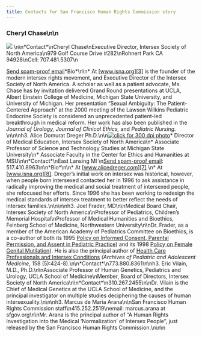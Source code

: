 ```yaml
---
title: Contacts for San Francisco Human Rights Commission story
---
```


### Cheryl Chase\n\n

![][1] \n\n\*Contact\*\nCheryl Chase\nExecutive Director, Intersex Society of North America\n979 Golf Course Drive #282\nRohnert Park CA 94928\nCell: 707.481.5307\n

[Send spam-proof email][2]\*Bio\*\n\n* At [www.isna.org][3] is the founder of the modern intersex rights movement, and Executive Director of the Intersex Society of North America. A scholar as well as a patient advocate, Ms. Chase has by invitation delivered Grand Round presentations at <span class="caps">UCLA</span>, Albert Einstein College of Medicine, Michigan State University, and University of Michigan. Her presentation &#8220;Sexual Ambiguity: The Patient-Centered Approach&#8221; at the 2000 meeting of the Lawson Wilkins Pediatric Endocrine Society is considered an unprecedented patient-led breakthrough in medical reform. Her work has also been published in the _Journal of Urology, Journal of Clinical Ethics,_ and _Pediatric Nursing._ \n\n\nh3. Alice Domurat Dreger Ph.D.\n\n[![click for 300 dpi photo][4]][5]\* Director of Medical Education, Intersex Society of North America\n\* Associate Professor of Science and Technology Studies at Michigan State University\n* Associate Faculty in the Center for Ethics and Humanities at <span class="caps">MSU</span>\n\n\*Contact\*\nEast Lansing MI \n[Send spam-proof email][6]: 517.410.8963\n\n\*Bio\*\n\n* At [www.alicedreger.com][7] \n* At [www.isna.org][8]. Dreger&#8217;s initial work on intersex was historical, however, when people born intersexed contacted her in 1996 to ask assistance in radically improving the medical and social treatment of intersexed people, she refocused her efforts. Since 1996 she has been working to redesign the medical standards of intersex treatment to better reflect the needs of intersex families.\n\n\n\nh3. Joel Frader, MD\n\nMedical Board Chair, Intersex Society of North America\nProfessor of Pediatrics, Children&#8217;s Memorial Hospital\nProfessor of Medical Humanities and Bioethics, Feinberg School of Medicine, Northwestern University\n\nDr. Frader, as a member of the American Academy of Pediatrics Committee on Bioethics, is a co-author of both its 1995 [Policy on Informed Consent, Parental Permission, and Assent in Pediatric Practice][9]) and its 1998 [Policy on Female Genital Mutilation][10]). He is also the principal author of [Health Care Professionals and Intersex Conditions][11] _(Archives of Pediatric and Adolescent Medicine_, 158 (5):424-8).\n\n\*Contact\*\n773.880.8361\n\nh3. Eric Vilain, M.D., Ph.D.\n\nAssociate Professor of Human Genetics, Pediatrics and Urology, <span class="caps">UCLA</span> School of Medicine\nMember, Board of Directors, Intersex Society of North America\n\n\*Contact\*\n310.267.2455\n\nDr. Vilain is the Chief of Medical Genetics at the <span class="caps">UCLA</span> School of Medicine, and the principal investigator on multiple studies deciphering the causes of human intersexuality.\n\n\nh3. Marcus de Maria Arana\n\nSan Francisco Human Rights Commission staff\n415.252.2519\nemail: marcus.arana at sfgov.org\n\nMr. Arana is the principal author of &#8220;A Human Rights Investigation into the Medical &#8216;Normalization&#8217; of Intersex People&#8221;, just released by the San Francisco Human Rights Commission.\n\n\n

 [1]: /img/about/cheryl4.jpg
 [2]: /pressroom/contact/chase%5Cn%5Cn
 [3]: http://www.isna.org/about/chase%5Cn%5CnCheryl
 [4]: /img/about/alice2.jpg "click for 300 dpi photo"
 [5]: /files/images/dreger.jpg%5Cn%5Cn
 [6]: http://www.alicedreger.com/contact%5CnCell
 [7]: http://www.alicedreger.com
 [8]: http://www.isna.org/about/dreger%5Cn%5Cn%5CnDr
 [9]: http://aappolicy.aappublications.org/cgi/reprint/pediatrics%3B95/2/314.pdf
 [10]: http://aappolicy.aappublications.org/cgi/content/abstract/pediatrics%3B102/1/153
 [11]: /pdf/Frader2004.pdf